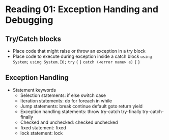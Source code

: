 # Reading 01: Exception Handing and Debugging
## Try/Catch blocks
- Place code that might raise or throw an exception in a try block
- Place code to execute during exception inside a catch block
`using System;`
`using System.IO;`
`try`
  `{`
  `}`
`catch (<error name> e)`
  `{`
  `}`

## Exception Handling
- Statement keywords
  - Selection statements: if else switch case
  - Iteration statements: do for foreach in while
  - Jump statements: break continue default goto return yield
  - Exception handling statements: throw try-catch try-finally try-catch-finally
  - Checked and unchecked: checked unchecked
  - fixed statement: fixed
  - lock statement: lock
